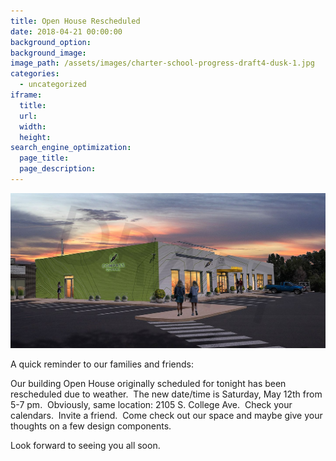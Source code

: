 ```yaml
---
title: Open House Rescheduled
date: 2018-04-21 00:00:00
background_option: 
background_image: 
image_path: /assets/images/charter-school-progress-draft4-dusk-1.jpg
categories:
  - uncategorized
iframe: 
  title: 
  url:  
  width: 
  height:
search_engine_optimization:
  page_title:
  page_description:
---
```


![](/assets/images/charter-school-progress-draft4-dusk-1.jpg)

A quick reminder to our families and friends:

Our building Open House originally scheduled for tonight has been rescheduled due to weather.  The new date/time is Saturday, May 12th from 5-7 pm.  Obviously, same location: 2105 S. College Ave.  Check your calendars.  Invite a friend.  Come check out our space and maybe give your thoughts on a few design components.

Look forward to seeing you all soon.